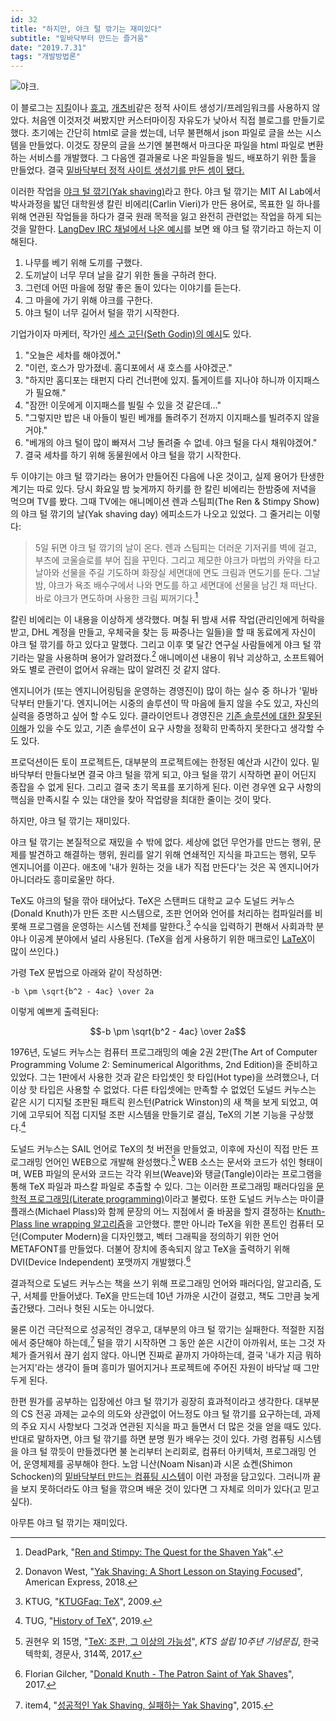 ```yaml
---
id: 32
title: "하지만, 야크 털 깎기는 재미있다"
subtitle: "밑바닥부터 만드는 즐거움"
date: "2019.7.31"
tags: "개발방법론"
---
```


![야크.](https://user-images.githubusercontent.com/6410412/60662976-d78bed00-9e98-11e9-9832-908c731a6989.jpg)

이 블로그는 [지킬](https://jekyllrb.com/)이나 [휴고](https://gohugo.io/), [개츠비](https://www.gatsbyjs.org/)같은 정적 사이트 생성기/프레임워크를 사용하지 않았다. 처음엔 이것저것 써봤지만 커스터마이징 자유도가 낮아서 직접 블로그를 만들기로 했다. 초기에는 간단히 html로 글을 썼는데, 너무 불편해서 json 파일로 글을 쓰는 시스템을 만들었다. 이것도 장문의 글을 쓰기엔 불편해서 마크다운 파일을 html 파일로 변환하는 서비스를 개발했다. 그 다음엔 결과물로 나온 파일들을 빌드, 배포하기 위한 툴을 만들었다. 결국 [밑바닥부터 정적 사이트 생성기를 만든 셈이 됐다.](https://github.com/ParkSB/parksb.github.io-develop)

이러한 작업을 [야크 털 깎기(Yak shaving)](https://projects.csail.mit.edu/gsb/old-archive/gsb-archive/gsb2000-02-11.html)라고 한다. 야크 털 깎기는 MIT AI Lab에서 박사과정을 밟던 대학원생 칼린 비에리(Carlin Vieri)가 만든 용어로, 목표한 일 하나를 위해 연관된 작업들을 하다가 결국 원래 목적을 잃고 완전히 관련없는 작업을 하게 되는 것을 말한다. [LangDev IRC 채널에서 나온 예시](http://blog.dahlia.pe.kr/articles/2009/09/11/yak-shaving)를 보면 왜 야크 털 깎기라고 하는지 이해된다.

1. 나무를 베기 위해 도끼를 구했다.
1. 도끼날이 너무 무뎌 날을 갈기 위한 돌을 구하려 한다.
1. 그런데 어떤 마을에 정말 좋은 돌이 있다는 이야기를 듣는다.
1. 그 마을에 가기 위해 야크를 구한다.
1. 야크 털이 너무 길어서 털을 깎기 시작한다.

기업가이자 마케터, 작가인 [세스 고딘(Seth Godin)의 예시](https://seths.blog/2005/03/dont_shave_that/)도 있다.

1. "오늘은 세차를 해야겠어."
1. "이런, 호스가 망가졌네. 홈디포에서 새 호스를 사야겠군."
1. "하지만 홈디포는 태펀지 다리 건너편에 있지. 톨게이트를 지나야 하니까 이지패스가 필요해."
1. "잠깐! 이웃에게 이지패스를 빌릴 수 있을 것 같은데..."
1. "그렇지만 밥은 내 아들이 빌린 베개를 돌려주기 전까지 이지패스를 빌려주지 않을거야."
1. "베개의 야크 털이 많이 빠져서 그냥 돌려줄 수 없네. 야크 털을 다시 채워야겠어."
1. 결국 세차를 하기 위해 동물원에서 야크 털을 깎기 시작한다.

두 이야기는 야크 털 깎기라는 용어가 만들어진 다음에 나온 것이고, 실제 용어가 탄생한 계기는 따로 있다. 당시 화요일 밤 늦게까지 하키를 한 칼린 비에리는 한밤중에 저녁을 먹으며 TV를 봤다. 그때 TV에는 애니메이션 렌과 스팀피(The Ren & Stimpy Show)의 야크 털 깎기의 날(Yak shaving day) 에피소드가 나오고 있었다. 그 줄거리는 이렇다:

> 5일 뒤면 야크 털 깎기의 날이 온다. 렌과 스팀피는 더러운 기저귀를 벽에 걸고, 부츠에 코울슬로를 부어 집을 꾸민다. 그리고 제모한 야크가 마법의 카약을 타고 날아와 선물을 주길 기도하며 화장실 세면대에 면도 크림과 면도기를 둔다. 그날 밤, 야크가 욕조 배수구에서 나와 면도를 하고 세면대에 선물을 남긴 채 떠난다. 바로 야크가 면도하며 사용한 크림 찌꺼기다.[^1]

칼린 비에리는 이 내용을 이상하게 생각했다. 며칠 뒤 밤새 서류 작업(관리인에게 허락을 받고, DHL 계정을 만들고, 우체국을 찾는 등 짜증나는 일들)을 할 때 동료에게 자신이 야크 털 깎기를 하고 있다고 말했다. 그리고 이후 몇 달간 연구실 사람들에게 야크 털 깎기라는 말을 사용하며 용어가 알려졌다.[^2] 애니메이션 내용이 워낙 괴상하고, 소프트웨어와도 별로 관련이 없어서 유래는 많이 알려진 것 같지 않다.

엔지니어가 (또는 엔지니어링팀을 운영하는 경영진이) 많이 하는 실수 중 하나가 '밑바닥부터 만들기'다. 엔지니어는 시중의 솔루션이 딱 마음에 들지 않을 수도 있고, 자신의 실력을 증명하고 싶어 할 수도 있다. 클라이언트나 경영진은 [기존 솔루션에 대한 잘못된 이해](https://edykim.com/ko/post/you-used-open-source-and-are-you-a-developer/)가 있을 수도 있고, 기존 솔루션이 요구 사항을 정확히 만족하지 못한다고 생각할 수도 있다. 

프로덕션이든 토이 프로젝트든, 대부분의 프로젝트에는 한정된 예산과 시간이 있다. 밑바닥부터 만들다보면 결국 야크 털을 깎게 되고, 야크 털을 깎기 시작하면 끝이 어딘지 종잡을 수 없게 된다. 그리고 결국 초기 목표를 포기하게 된다. 이런 경우엔 요구 사항의 핵심을 만족시킬 수 있는 대안을 찾아 작업량을 최대한 줄이는 것이 맞다.

하지만, 야크 털 깎기는 재미있다.

야크 털 깎기는 본질적으로 재밌을 수 밖에 없다. 세상에 없던 무언가를 만드는 행위, 문제를 발견하고 해결하는 행위, 원리를 알기 위해 연쇄적인 지식을 파고드는 행위, 모두 엔지니어를 이끈다. 애초에 '내가 원하는 것을 내가 직접 만든다'는 것은 꼭 엔지니어가 아니더라도 흥미로울만 하다.

TeX도 야크의 털을 깎아 태어났다. TeX은 스탠퍼드 대학교 교수 도널드 커누스(Donald Knuth)가 만든 조판 시스템으로, 조판 언어와 언어를 처리하는 컴파일러를 비롯해 프로그램을 운영하는 시스템 전체를 말한다.[^3] 수식을 입력하기 편해서 사회과학 분야나 이공계 분야에서 널리 사용된다. (TeX을 쉽게 사용하기 위한 매크로인 [LaTeX](https://www.latex-project.org/)이 많이 쓰인다.)

가령 TeX 문법으로 아래와 같이 작성하면:

```
-b \pm \sqrt{b^2 - 4ac} \over 2a
```

이렇게 예쁘게 출력된다:

```math
-b \pm \sqrt{b^2 - 4ac} \over 2a
```

1976년, 도널드 커누스는 컴퓨터 프로그래밍의 예술 2권 2판(The Art of Computer Programming Volume 2: Seminumerical Algorithms, 2nd Edition)을 준비하고 있었다. 그는 1판에서 사용한 것과 같은 타입셋인 핫 타입(Hot type)을 쓰려했으나, 더 이상 핫 타입은 사용할 수 없었다. 다른 타입셋에는 만족할 수 없었던 도널드 커누스는 같은 시기 디지털 조판된 패트릭 윈스턴(Patrick Winston)의 새 책을 보게 되었고, 여기에 고무되어 직접 디지털 조판 시스템을 만들기로 결심, TeX의 기본 기능을 구상했다.[^4]

도널드 커누스는 SAIL 언어로 TeX의 첫 버전을 만들었고, 이후에 자신이 직접 만든 프로그래밍 언어인 WEB으로 개발해 완성했다.[^5] WEB 소스는 문서와 코드가 섞인 형태이며, WEB 파일의 문서와 코드는 각각 위브(Weave)와 탱글(Tangle)이라는 프로그램을 통해 TeX 파일과 파스칼 파일로 추출할 수 있다. 그는 이러한 프로그래밍 패러다임을 [문학적 프로그래밍(Literate programming)](http://www.literateprogramming.com/knuthweb.pdf)이라고 불렀다. 또한 도널드 커누스는 마이클 플래스(Michael Plass)와 함께 문장의 어느 지점에서 줄 바꿈을 할지 결정하는 [Knuth-Plass line wrapping 알고리즘](https://www.students.cs.ubc.ca/~cs-490/2015W2/lectures/Knuth.pdf)을 고안했다. 뿐만 아니라 TeX을 위한 폰트인 컴퓨터 모던(Computer Modern)을 디자인했고, 벡터 그래픽을 정의하기 위한 언어 METAFONT를 만들었다. 더불어 장치에 종속되지 않고 TeX을 출력하기 위해 DVI(Device Independent) 포맷까지 개발했다.[^6]

결과적으로 도널드 커누스는 책을 쓰기 위해 프로그래밍 언어와 패러다임, 알고리즘, 도구, 서체를 만들어냈다. TeX을 만드는데 10년 가까운 시간이 걸렸고, 책도 그만큼 늦게 출간됐다. 그러나 헛된 시도는 아니었다.

물론 이건 극단적으로 성공적인 경우고, 대부분의 야크 털 깎기는 실패한다. 적절한 지점에서 중단해야 하는데,[^7] 털을 깎기 시작하면 그 동안 쏟은 시간이 아까워서, 또는 그것 자체가 즐거워서 끊기 쉽지 않다. 아니면 진짜로 끝까지 가야하는데, 결국 '내가 지금 뭐하는거지'라는 생각이 들며 흥미가 떨어지거나 프로젝트에 주어진 자원이 바닥날 때 그만두게 된다.

한편 뭔가를 공부하는 입장에선 야크 털 깎기가 굉장히 효과적이라고 생각한다. 대부분의 CS 전공 과제는 교수의 의도와 상관없이 어느정도 야크 털 깎기를 요구하는데, 과제의 주요 지시 사항보다 그것과 연관된 지식을 파고 들면서 더 많은 것을 얻을 때도 있다. 반대로 말하자면, 야크 털 깎기를 하면 분명 뭔가 배우는 것이 있다. 가령 컴퓨팅 시스템을 야크 털 깎듯이 만들겠다면 불 논리부터 논리회로, 컴퓨터 아키텍처, 프로그래밍 언어, 운영체제를 공부해야 한다. 노암 니산(Noam Nisan)과 시몬 쇼켄(Shimon Schocken)의 [밑바닥부터 만드는 컴퓨팅 시스템](https://blog.insightbook.co.kr/2019/03/29/%EB%B0%91%EB%B0%94%EB%8B%A5%EB%B6%80%ED%84%B0-%EB%A7%8C%EB%93%9C%EB%8A%94-%EC%BB%B4%ED%93%A8%ED%8C%85-%EC%8B%9C%EC%8A%A4%ED%85%9C/)이 이런 과정을 담고있다. 그러니까 끝을 보지 못하더라도 야크 털을 깎으며 배운 것이 있다면 그 자체로 의미가 있다(고 믿고 싶다).

아무튼 야크 털 깎기는 재미있다.

[^1]: DeadPark, "[Ren and Stimpy: The Quest for the Shaven Yak](http://www.deadpark.com/articles/ren-and-stimpy-the-quest-for-the-shaven-yak/)".
[^2]: Donavon West, "[Yak Shaving: A Short Lesson on Staying Focused](https://americanexpress.io/yak-shaving/)", American Express, 2018.
[^3]: KTUG, "[KTUGFaq: TeX](http://faq.ktug.org/faq/TeX)", 2009.
[^4]: TUG, "[History of TeX](https://www.tug.org/whatis.html)", 2019.
[^5]: 권현우 외 15명, "[TeX: 조판, 그 이상의 가능성](http://conf.ktug.org/2017/doc/KTS%EC%84%A4%EB%A6%BD10%EC%A3%BC%EB%85%84%EA%B8%B0%EB%85%90%EB%AC%B8%EC%A7%91_%EC%B5%9C%EC%A2%85%EB%B3%B8_20170213.pdf)", _KTS 설립 10주년 기념문집_, 한국텍학회, 경문사, 314쪽, 2017.
[^6]: Florian Gilcher, "[Donald Knuth - The Patron Saint of Yak Shaves](https://yakshav.es/the-patron-saint-of-yakshaves/)", 2017.
[^7]: item4, "[성공적인 Yak Shaving, 실패하는 Yak Shaving](https://item4.github.io/2015-07-27/Successful-Yak-Shaving-Unsuccessful-Yak-Shaving/)", 2015.

